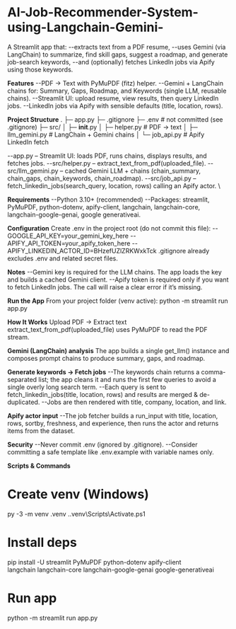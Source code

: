 # AI-Job-Recommender-System-using-Langchain-Gemini-
A Streamlit app that:
--extracts text from a PDF resume,
--uses Gemini (via LangChain) to summarize, find skill gaps, suggest a roadmap, and generate job-search keywords,
--and (optionally) fetches LinkedIn jobs via Apify using those keywords. 

**Features**
--PDF → Text with PyMuPDF (fitz) helper. 
--Gemini + LangChain chains for: Summary, Gaps, Roadmap, and Keywords (single LLM, reusable chains). 
--Streamlit UI: upload resume, view results, then query LinkedIn jobs. 
--LinkedIn jobs via Apify with sensible defaults (title, location, rows).

**Project Structure**
.
├─ app.py
├─ .gitignore
├─ .env                  # not committed (see .gitignore)
├─ src/
│  ├─ __init__.py
│  ├─ helper.py          # PDF → text
│  ├─ llm_gemini.py      # LangChain + Gemini chains
│  └─ job_api.py         # Apify LinkedIn fetch

--app.py – Streamlit UI: loads PDF, runs chains, displays results, and fetches jobs. 
--src/helper.py – extract_text_from_pdf(uploaded_file). 
--src/llm_gemini.py – cached Gemini LLM + chains (chain_summary, chain_gaps, chain_keywords, chain_roadmap). 
--src/job_api.py – fetch_linkedin_jobs(search_query, location, rows) calling an Apify actor. \

**Requirements**
--Python 3.10+ (recommended)
--Packages: streamlit, PyMuPDF, python-dotenv, apify-client, langchain, langchain-core, langchain-google-genai, google generativeai.

**Configuration**
Create .env in the project root (do not commit this file):
--GOOGLE_API_KEY=your_gemini_key_here
--APIFY_API_TOKEN=your_apify_token_here
--APIFY_LINKEDIN_ACTOR_ID=BHzefUZlZRKWxkTck
.gitignore already excludes .env and related secret files. 

**Notes**
--Gemini key is required for the LLM chains. The app loads the key and builds a cached Gemini client. 
--Apify token is required only if you want to fetch LinkedIn jobs. The call will raise a clear error if it’s missing.

**Run the App**
From your project folder (venv active):
python -m streamlit run app.py

**How It Works**
Upload PDF → Extract text
extract_text_from_pdf(uploaded_file) uses PyMuPDF to read the PDF stream. 

**Gemini (LangChain) analysis**
The app builds a single get_llm() instance and composes prompt chains to produce summary, gaps, and roadmap. 
 
 **Generate keywords → Fetch jobs**
--The keywords chain returns a comma-separated list; the app cleans it and runs the first few queries to avoid a single   overly long search term. 
--Each query is sent to fetch_linkedin_jobs(title, location, rows) and results are merged & de-duplicated. 
 --Jobs are then rendered with title, company, location, and link. 

**Apify actor input**
--The job fetcher builds a run_input with title, location, rows, sortby, freshness, and experience, then runs the actor and returns items from the dataset. 

**Security**
--Never commit .env (ignored by .gitignore). 
--Consider committing a safe template like .env.example with variable names only.

**Scripts & Commands**
# Create venv (Windows)
py -3 -m venv .venv
.\.venv\Scripts\Activate.ps1

# Install deps
pip install -U streamlit PyMuPDF python-dotenv apify-client \
  langchain langchain-core langchain-google-genai google-generativeai

# Run app
python -m streamlit run app.py




